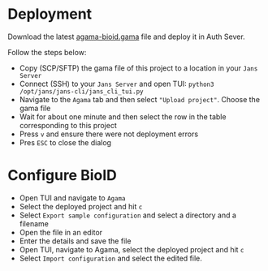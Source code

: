 # Deployment

Download the latest [agama-bioid.gama](https://github.com/GluuFederation/agama-bioid/releases/latest/download/agama-typekey.gama) file and deploy it in Auth Sever.

Follow the steps below:

- Copy (SCP/SFTP) the gama file of this project to a location in your `Jans Server`
- Connect (SSH) to your `Jans Server` and open TUI: `python3 /opt/jans/jans-cli/jans_cli_tui.py`
- Navigate to the `Agama` tab and then select `"Upload project"`. Choose the gama file
- Wait for about one minute and then select the row in the table corresponding to this project
- Press `v` and ensure there were not deployment errors
- Pres `ESC` to close the dialog

# Configure BioID 

- Open TUI and navigate to `Agama`
- Select the deployed project and hit `c`
- Select `Export sample configuration` and select a directory and a filename
- Open the file in an editor
- Enter the details and save the file
- Open TUI, navigate to Agama, select the deployed project and hit `c`
- Select `Import configuration` and select the edited file.
